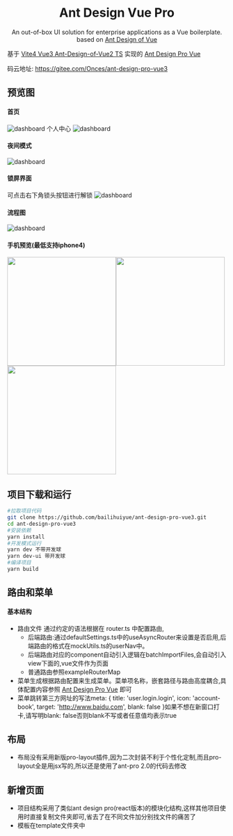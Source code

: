 <h1 align="center">Ant Design Vue Pro</h1>
<div align="center">
An out-of-box UI solution for enterprise applications as a Vue boilerplate. based on  <a href="https://vuecomponent.github.io/ant-design-vue/docs/vue/introduce-cn/" target="_blank">Ant Design of Vue</a>
</div>

基于 [Vite4 Vue3 Ant-Design-of-Vue2 TS](https://github.com/bailihuiyue/ant-design-pro-vue3) 实现的 [Ant Design Pro Vue](https://pro.antdv.com/docs/router-and-nav)

码云地址: https://gitee.com/Onces/ant-design-pro-vue3

预览图
----
#### 首页
![dashboard](https://i.imgtg.com/2023/03/22/9tUVs.png)
个人中心
![dashboard](https://i.imgtg.com/2023/03/22/9tBbg.png)

#### 夜间模式
![dashboard](https://i.imgtg.com/2023/03/22/9tTmB.png)

#### 锁屏界面
可点击右下角锁头按钮进行解锁
![dashboard](https://i.imgtg.com/2023/03/22/9thiC.png)

#### 流程图
![dashboard](https://i.imgtg.com/2023/03/22/9tbqK.png)

#### 手机预览(最低支持iphone4)
<img src="https://i.imgtg.com/2023/03/22/9tq2l.png"  width=250 /><img src="https://i.imgtg.com/2023/03/22/9taiP.png"  width=250/><img src="https://i.imgtg.com/2023/03/22/9to4b.png"  width=250 />

项目下载和运行
----

```bash
#拉取项目代码
git clone https://github.com/bailihuiyue/ant-design-pro-vue3.git
cd ant-design-pro-vue3
#安装依赖
yarn install
#开发模式运行
yarn dev 不带开发球
yarn dev-ui 带开发球
#编译项目
yarn build
```

路由和菜单
----

#### 基本结构

- 路由文件 通过约定的语法根据在 router.ts 中配置路由,
  - 后端路由:通过defaultSettings.ts中的useAsyncRouter来设置是否启用,后端路由的格式在mockUtils.ts的userNav中。
  - 后端路由对应的component自动引入逻辑在batchImportFiles,会自动引入view下面的,vue文件作为页面
  - 普通路由参照exampleRouterMap
- 菜单生成根据路由配置来生成菜单。菜单项名称，嵌套路径与路由高度耦合,具体配置内容参照
[Ant Design Pro Vue](https://pro.antdv.com/docs/router-and-nav) 即可
- 菜单跳转第三方网址的写法meta: { title: 'user.login.login', icon: 'account-book', target: 'http://www.baidu.com', blank: false }如果不想在新窗口打卡,请写明blank: false否则blank不写或者任意值均表示true

布局
----

- 布局没有采用新版pro-layout插件,因为二次封装不利于个性化定制,而且pro-layout全是用jsx写的,所以还是使用了ant-pro 2.0的代码去修改

新增页面
----

- 项目结构采用了类似ant design pro(react版本)的模块化结构,这样其他项目使用时直接复制文件夹即可,省去了在不同文件加分别找文件的痛苦了
- 模板在template文件夹中
    <template>
    ├helper.ts                工具文件,等同于utils
    ├Index.vue				  页面文件
    ├service.ts   			  用于存放接口内容
    ├types.ts				  声明ts类型使用
    ├<lang>                   国际化文件
    │  ├cn.ts					 中文
    │  └en.ts					 英文
   <!--使用时复制文件夹到所以在的位置(components,views等)即可-->

和服务端进行交互
----

- 项目使用了[apite](https://apite.frp.boyxing.com/)作为mock工具,文件写在了/mock文件夹中

业务图标
----

- 图标除了 Ant Design Vue 自带的图标以外还使用了 vite-plugin-svg-icons 插件缓存svg,所有图标都放在src/assets/icons中

-

- 想使用antv自带的图标请拷贝node_modules\@ant-design\icons-svg\inline-svg到图标文件夹,会自动引入,名称为 文件夹名-文件名 例如a下的b.svg,SvgIcon组件传入name="a-b"即可: <SvgIcon name="a-b" color="#fff"/>

  想获取所有已添加的icon:

  import ids from 'virtual:svg-icons-names';

  // => ['icon-icon1','icon-icon2','icon-icon3']

  这个插件是自动导入的,然后写到body上,如果图标过多觉得影响效率可以使用vite-plugin-vue-svg,手动引入一个个图标,demo在SvgIcon/manual中

  ***注意:svg文件的<svg> 标签上必须有 fill="currentColor" 字段,这样才能从外部的span等标签修改颜色,否则颜色不可变***

国际化
----

- 国际化使用了i18n 9的版本,由于该版本不识别.组成的key,所以程序用为了兼用使用replaceDot方法进行了一层循环,影响项目性能,并且禁止写成 'a':'xx','a.b':'xxxx'这种形式,因为无法生成对象,因此国际化不推荐写成 'list.search-list.articles': '搜索列表（文章）',推荐写成{a:{b:{c:'xxx'} } }

更换主题
----

- 项目使用了vite-plugin-theme产生主题(css)
- 目前可以支持自动切换主题,包括生产模式,
- 通过调研,发现antv(element 有官方支持)目前主流切换主题有两种模式,并且都需要webpack/vite插件:
 1. 提前传入需要改变的颜色变量和值入例如:@primary-color:[#0094ff,#fff,#000等...],然后正在webpack编译时读取这些变量,然后静态生成这些css文件,
     - 优点,1.切换主题时只是加载不同的css文件,节约性能,
     - 缺点:1.耗费服务端空间,2.只能订制提前定义好的几种主题3.需要动态写入要修改的变量名入,@primary-color,@success-colo等,替换不完全
 2. 第二种方案,基于vite-plugin-theme插件,

- 优点

		1. 可以任意在生产环境下选择主题颜色;

		2. 没有上一中法案的问题3,主题更改比较全面

      - 缺点:
        1. 由于是动态生成主题颜色,会有性能损耗
        2. 必须先找到antv主颜色的色号,否则替换主题功能失效,所以当antv主色更改时,需要代码中跟着一起更改,建议锁定antv版本,避免该问题;
        - 猜测原理,根据该插件说明和代码运行现象猜测,是以主颜色生成几个临近颜色然后对应找到整个项目中包含这些颜色的css样式然后对比替换比如原来是[a,b,c,d],现在是[1,2,3,4],那么a变成1,b变成2这样对应着替换,然后把提换完成的css写入到body底部,完成主题切换,不需要根据@primary-color这种定义去查找,这样靠颜色替换比较完整
***黑夜模式目前使用了antv官网的黑夜css,采用动态添加link完成,不能适配所有页面,因此在darkModePatch.less写下一些兼容样式***

**3.本项目使用了第三种方案: 使用官方antv V3版本的css变量进行主题修改,达到了性能和体积的最优解**


权限管理
----

- 权限管理在路由文件的meta.permission中设置,可以是一个数组,也可以不写,不写表示任意权限即可
- 后端路由的话一般不用设置权限,传来什么就是什么

命令行工具
----
 用于自动生成一套模板,包括国际化,vue文件,service等文件
- 输入yarn c --moduleName=想要的组件名称 可以在src/components里生成一套组件模板
- 输入yarn v --moduleName=想要的页面名称 可以在src/views里生成一套页面模板
- 输入create-module-be 用于前台页面一键生成模板所调用的后端接口
- dev-ui 同时启动项目和模板后端,在开发球中输入想要创建的组件/页面名称,刷新页面(vite热更新自动)即表示创建成功

其他说明
----

- 项目为了保持了ant vue pro样式一致,部分代码引用自[ant vue pro](https://2x.antdv.com/components/overview-cn/),如global.less,部分插件和原理借鉴[vben](https://vvbin.cn/next/),感谢两位大大

- 当前 <script setup lang="ts"></script>有bug,会导致.ts文件无法引入,报错 The requested module '/src/views/user/ty.ts' does not provide an export named 'FormState'

- 文档里有一些注释,搭配vscode插件better-comments食用,风味更佳:
  注释TODO: 待完成
  bug:todo: bug
  info:todo: 发现的一些情况
  warn:todo: 可能有bug
  ques:todo: 疑问
  只有大写的'TODO'才表示未完成的功能,小写的todo只是为了方便搜索而已
  (如果插件在 vue 文件中没有颜色变化可参考 https://blog.csdn.net/weixin_47872719/article/details/126743867
  具体步骤:
  1.打开 C:\Users\Admin\\.vscode\extensions\bttter-comments
  2.打开配置文件 aaron-bond.better-comments-3.0.2/out/parser.js
  3.setDelimiter(languageCode)方法中 case 的最后)
## 已完成
1. 注册登录vue3 语法
2. 自动生成国际化(多层级文件夹使用.连接,比如tools.UserMenu)
3. Storage(包含加密)
4. vueuse响应式判断设备(手机,平板,pc)
5. 输入命令,生成一个view/component的模板
6. 页面存在一个开发球,点击按钮就可以创建view/component(yarn dev没有开发球,dev-ui才有)
7. 由于viser-vue不支持vue3,于是使用g2-plot重写,并且已支持夜间模式
( 如果不需要该页面,除了删除dashboard文件夹,也不要忘记删除"@antv/g2plot","@vue/babel-plugin-jsx"这俩库)
8. 仿win10锁屏页面,动态显示是否联网,是否充电,可自由更换壁纸(存在indexedDB中,建议图片别太大,容易卡),点击右下角锁头按钮出现密码框或换壁纸按钮
9. 在views文件夹中可以创建 user.store.ts作为vuex的文件,其中文件名.store.ts之前的user将会作为模块名实现,具体实现请看genStore方法
10. 全新升级vite4,antv4,全部vue文件替换为setup写法
11. 项目报错时的全局路由提示/全局错误提示
12. 增加两个新页面:动态表单和流程图
13. 系统设置抽屉中的所有内容已使用reactiveState代替vuex, 减少更改状态管理库(如vuex改pinia等)的工作量

## TODO
1. 详尽的文档
2. 项目中的 i18n.global.t 全部删除掉,只在 hooks 中使用 i18n
3. antv4.0版本 夜间模式适配
## 浏览器兼容

Edge Chrome 等现代浏览器,目前只测试过Chrome,没有Mac所以Safari没有测试

## 一些小技巧

1.如果想要更换ant3的前缀prefixCls,不需要像官方示例中那样编译less文件成css,因为如果编译之后,就变成css了,没有办法再动态改变主题了,一个做法是:

```javascript
//1.在main.ts中(最重要的一步是,不再引入css,直接引入可定制的less)
import 'ant-design-vue/dist/antd.variable.less';
//2.App.vue中(如果不改变主题,这步可以省略)
import { ConfigProvider } from 'ant-design-vue';
ConfigProvider.config({
  prefixCls: 'coseffect',
  theme: {
    primaryColor: '#25b864',
  },
});
//3.vite.config.ts中
export default defineConfig({
    css: {
        preprocessorOptions: {
            less: {
                // modifyVars: generateModifyVars(),
                javascriptEnabled: true,
                // 添加这一句(// ant-design-vue 4.x版本不需要了)
                modifyVars: {
                    '@ant-prefix': 'coseffect',
                }
            },
        },
    },
})
```
2.volar似乎不能像vetur一样调用各种格式化插件,目前只能用prettier插件凑合
```javascript
//1.项目根目录找到.eslintrc.cjs
rules: {
   'prettier/prettier': [
   'warn' //这里设置warn,其他的不要
  ]
}
//2.prettierrc.json文件
{
  "printWidth": 200, //加这行
}
```

3.根目录 index.html 文件标题添加.colorfulTitle 类名,可以实现刷新页面等待时有彩色文字效果

4.解决使用 vloar 之后 vscode 格式化变慢问题(不一定管用)

```javascript
// 方法一
// 1.将 Volar 更新到最新版本
// 2.禁用内置 TypeScript 扩展 设置为禁用（工作区）
// 到插件部分搜索框内输入@builtin Typescript
// 将“JavaScript 和 TypeScript 的语言功能“禁用掉(第一个)
// 然后另外一个basic的我们保留

// 方法二
// 1.打开vscode之后，点击文件==>首选项==>设置
// 搜索设置
// search.followSymlinks
// 然后在右侧用户自定义设置中将这个值改为 false
// search.followSymlinks = false,

// 2.谷歌浏览器的硬件加速更改
// 解决步骤：打开Chorme -> 设置 -> 高级 -> 【系统】 -> 将【启用硬件加速模式】取消勾选即可

// 参考资料:
// 1.https://blog.csdn.net/dangbai01_/article/details/128186524
// 2.https://blog.csdn.net/yw00yw/article/details/87861261
// 3.https://www.cnblogs.com/hongzhending/p/17336133.html
```
5. vscode配置可以参考项目根目录.vscode/settings_backup.json
##### 落魄前端,在线要饭

<img src="https://i.imgtg.com/2023/03/22/9tzCN.jpg" width=200/>

下次一定?给个Star也行啊
